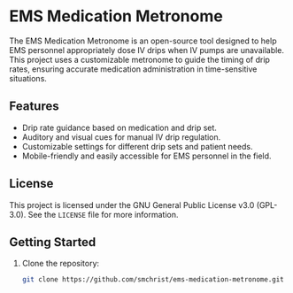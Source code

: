 # EMS Medication Metronome

The EMS Medication Metronome is an open-source tool designed to help EMS personnel appropriately dose IV drips when IV pumps are unavailable. This project uses a customizable metronome to guide the timing of drip rates, ensuring accurate medication administration in time-sensitive situations.

## Features
- Drip rate guidance based on medication and drip set.
- Auditory and visual cues for manual IV drip regulation.
- Customizable settings for different drip sets and patient needs.
- Mobile-friendly and easily accessible for EMS personnel in the field.

## License
This project is licensed under the GNU General Public License v3.0 (GPL-3.0). See the `LICENSE` file for more information.

## Getting Started
1. Clone the repository:
   ```bash
   git clone https://github.com/smchrist/ems-medication-metronome.git
